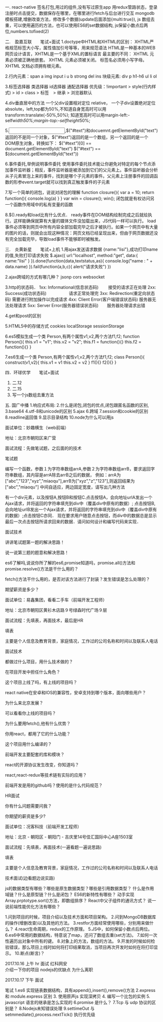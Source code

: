 一.
  react-native 签名打包,用过的组件,没有写过原生app
      用redux管路状态，登录注册时点击提交，数据保存在哪里，在哪里进行fetch与后台进行交互
  mongodb 模板搭建,增删改查方法，修改多个数据(update后面添加{multi:true}),
  js 数组去重，可以使用遍历的方法，也可以使用ES6的set数据结构,
  js保留小数点后两位,numbers.tofixed(2)


二.　盈嘉互联　　笔试+面试
  1.doctype中HTML和XHTML的区别：
    XHTML严格规范标签大小写，属性值加引号等等，用来规范语法
    HTML是一种基本的WEB网页设计语言，XHTML是一个基于XML的置标语言
    最主要的不同：
      XHTML 元素必须被正确地嵌套。
      XHTML 元素必须被关闭。
      标签名必须用小写字母。
      XHTML 文档必须拥有根元素。

  2.行内元素：span a img input i u b strong del ins
    块级元素: div p h1-h6 ul li ol

  3.标签选择器 类选择器 id选择器 通配选择器
    优先级：!important > style(行内样式) > id > class > 标签　> 继承 > 浏览器默认

  4.div垂直居中的方法
    一个父div设置相对定位 relative，
    一个子div设置绝对定位 absolute，left,top都为50%,不知道自身宽高时可以用
    transform:translate(-50%,50%);
    知道宽高时可以用margin-left:-selfwidth*50%;margin-top:-selfheight*50%;

  5.<input id="text">,$("#text")和docuemnt.getElementById("text")返回的不是同一个对象，$("#text")返回的是一个数组，另一个返回的是一个DOM原生对象，转换如下：
    $("#text")[0] == document.getElementById("text")
    $("#text") == $(document.getElementById("text"))

  6.事件委托,举例说明事件委托
    使用事件委托技术能让你避免对特定的每个节点添加事件监听器；相反，事件监听器是被添加到它们的父元素上。事件监听器会分析从子元素冒泡上来的事件，找到是哪个子元素的事件。父元素上注册事件的回调函数的形参event.target就可以找到真正触发事件的子元素

  7.写一个简单的闭包，说说对闭包的理解
    function closure(){
      var a = 10;
      return function(){
        console.log(a)
      }
    }
    var win = closure();
    win();
    闭包就是有权访问另一个函数作用域中的私有变量的函数

  8.$().ready和load比有什么优点．
    ready事件在DOM结构绘制完成之后就绘执行。这样能确保就算有大量的媒体文件没加载出来，JS代码一样可以执行。
    load事件必须等到网页中所有内容全部加载完毕之后才被执行。如果一个网页中有大量的图片的话，则就会出现这种情况：网页文档已经呈现出来，但由于网页数据还没有完全加载完毕，导致load事件不能够即时被触发。

三.　炎黄新星　　笔试+上机
  1.用ajax发送请求数据 {name:"lisi"},成功打印name的值,失败打印请求失败
      $.ajax({
          url:"localhost",
          method:"get",
          data:{
            name:"lisi"
          }
        }).done(function(data,textstatus,as){
            console.log("name : " + data.name)
        }).fail(function(a,b,c){
            alert("请求失败")
        })

  2.ajax跨域的方式有哪几种？
    jsonp  cors  websocket

  3.http的状态码．
    1xx:  Informational(信息状态码)　　   接受的请求正在处理
    2xx:  Success(成功状态码)　　　　　    请求正常处理完
    3xx:  Redirection(重定向状态码)       需要进行附加操作以完成请求
    4xx:  Client Error(客户端错误状态码)   服务器无法处理请求
    5xx:  Server Error(服务器错误状态码)　　服务器处理请求出错

  4.get和post的区别

  5.HTML5中的存储方式
    cookies
    localStorage
    sessionStorage

  6.es5模拟生成一个类 Person,有两个属性v1,v2,两个方法f1,f2;
      function Person(){
        this.v1 = "v1";
        this.v2 = "v2";
        this.f1 = function(){}
        this.f2 = function(){}
      }

  7.es6生成一个类 Person,有两个属性v1,v2,两个方法f1,f2;
    class Person(){
      construct(v1,v2){
        this.v1 = v1
        this.v2 = v2
      }
      f1(){}
      f2(){}
    }

四．环球优学　　笔试+面试
  1. 二.12
  2. 二.15
  3. 写一个js数组去重方法


五. 国广中播
1.响应式布局:
2.什么是闭包,闭包的优点,闭包跟匿名函数的区别,
3.base64
4.utf-8和unicode的区别
5.ajax
6.跨域
7.session和cookie的区别
8.readline返回值
9.显示目录结构
10.node为什么可以用js



面试单位：妙趣横生（web前端）

地址：北京市朝阳区来广营

面试流程：先做笔试题，之后面的的技术

笔试题

编写一个函数，参数１为字符串数组arrA,参数２为字符串数组arrB，要求返回字符串数组，其内容是arrA除去arrB之后的数据， 例如：arrA为["abc","123","xyz","miaoqu"],arrB为["xyz","z","123"],则返回结果为["abc","miaoqu"]
中间自适应，两边固定宽度，请写出几种方法　　

有一个div元素，以及按钮A,按钮B和按钮C.点击按钮A，会向地址urlA发出一个Ajax请求，并将返回的字符串填充到div中（覆盖div中原有的数据）; 点击按钮B,会向地址urlB发出一个Ajax请求，并将返回的字符串填充到div中（覆盖div中原有的数据）;点击按钮C亦同． 现在要求用户随意点击按钮，而div中的数据总是显示最后一次点击按钮所请求回来的数据．请问如何设计和编写代码来实现．

面试技术

讲讲笔试题第一题的解决思路！

说一说第三题的题意和解决思路！

es6了解吗,说说你所了解的es6,promise知道吗，promise.all()方法和promise.resolve()方法是干什么用的？

fetch()方法干什么用的，是否对该方法进行了封装？发生错误是怎么处理的？

期望薪资是多少？

面试单位：易鑫集团，看看二手车（前端开发工程师）

地址：北京市朝阳区黄衫木店路９号绿森时代广场９层

面试流程：先填表，再面技术，最后是HR

填表

主要是个人信息及教育背景，家庭情况，工作过的公司名称和时间以及联系人电话

面试技术

都做过什么项目，用什么技术做的？

在项目开发中担任什么角色？

这个项目上线了吗，有上线的项目吗？

react native在安卓和IOS的兼容性，安卓支持到哪个版本，面向哪些用户？

为什么来北京发展？

可以看看你上线的项目吗？

为什么要用fetch(),他有什么优势？

你用react，都用了它的什么功能？

这个项目用什么编译的？

前端开发主要配套的库和模块？

react的开源协议发生改变，你知道吗？

react,react-redux等技术链有实际的应用？

前端开发是用的github吗？使用的是什么代码规范？

HR面试

你有什么问题需要问我？

你期望的薪资是多少?

面试单位：况客科技（前端开发工程师）

地址：北京 - 朝阳区 - 朝阳门 - 吉庆里14号佳汇国际中心A座1503室

面试流程：先填表，再面技术(一遍看题一遍说思路)

填表

主要是个人信息及教育背景，家庭情况，工作过的公司名称和时间以及联系人电话

技术面试(边看题边说实路)

js的数据类型有哪些？哪些是原生数据类型？哪些是引用数据类型？
什么是作用域链？什么是原型链？什么是闭包？
ES6的新特性有哪些？
动手实现Array.prptotype.sort()方法，即数组排序？
React中父子组件的通讯方式？
说一说前端性能优化方法有哪些？


1.问到项目的时候，项目介绍以及技术方面和项目架构。
2.问到MongoDB数据库的操作(增删改查)以及其他的方法。
3.restfor方面经常使用哪些，分别用来做什么？
4.react生命周期，redux的工作原理。
5.JS中，如何保留小数点后两位。
6.es6中常用的数据结构，特意说了map，还问了数组去重(set方法)。
7.如何一次性遍历出对象中所有的键。
8.对象上的方法，数组的方法。
9.开发的时候如何检验错误，那么项目上线时如何将打印结果取消，当项目再次开发时如何在将打印显示。
10.断点(断言)？


2017.10.16 上午
hr 面试 
红科网安  
介绍一下你的项目
nodejs的优缺点
为什么离职

2017.10.17 下午
面试

笔试
1.es6 实现链表数据结构，具有append(),insert(),remove()方法
2.express 和 module.express 区别
3. 使用原声js 实现深拷贝
4. 编写一个比包的实例
5. javascript 语言的继承是怎么实现的
6.promise 是什么？
7.Tcp 与 udp 协议的区别是？
8.Nodejs未知错误处理
9.settimeOut 与 setmmediate(),process.nextTick() 执行优先级

